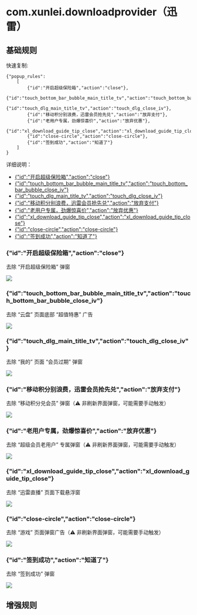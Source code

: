 # com.xunlei.downloadprovider（迅雷）

## 基础规则

快速复制:
```
{"popup_rules":
    [
        {"id":"开启超级保险箱","action":"close"},
        {"id":"touch_bottom_bar_bubble_main_title_tv","action":"touch_bottom_bar_bubble_close_iv"},
        {"id":"touch_dlg_main_title_tv","action":"touch_dlg_close_iv"},
        {"id":"移动积分别浪费，迅雷会员抢先兑","action":"放弃支付"},
        {"id":"老用户专属，劲爆惊喜价","action":"放弃优惠"},
        {"id":"xl_download_guide_tip_close","action":"xl_download_guide_tip_close"},
        {"id":"close-circle","action":"close-circle"},
        {"id":"签到成功","action":"知道了"}
    ]
}
```
详细说明：
- [{"id":"开启超级保险箱","action":"close"}](#id开启超级保险箱actionclose)
- [{"id":"touch_bottom_bar_bubble_main_title_tv","action":"touch_bottom_bar_bubble_close_iv"}](#idtouch_bottom_bar_bubble_main_title_tvactiontouch_bottom_bar_bubble_close_iv)
- [{"id":"touch_dlg_main_title_tv","action":"touch_dlg_close_iv"}](#idtouch_dlg_main_title_tvactiontouch_dlg_close_iv)
- [{"id":"移动积分别浪费，迅雷会员抢先兑","action":"放弃支付"}](#id移动积分别浪费迅雷会员抢先兑action放弃支付)
- [{"id":"老用户专属，劲爆惊喜价","action":"放弃优惠"}](#id老用户专属劲爆惊喜价action放弃优惠)
- [{"id":"xl_download_guide_tip_close","action":"xl_download_guide_tip_close"}](#idxl_download_guide_tip_closeactionxl_download_guide_tip_close)
- [{"id":"close-circle","action":"close-circle"}](#idclose-circleactionclose-circle)
- [{"id":"签到成功","action":"知道了"}](#id签到成功action知道了)

### {"id":"开启超级保险箱","action":"close"}
去除 “开启超级保险箱” 弹窗

![](./assets/开启超级保险箱.jpg)

### {"id":"touch_bottom_bar_bubble_main_title_tv","action":"touch_bottom_bar_bubble_close_iv"}
去除 “云盘” 页面底部 “超值特惠” 广告

![](./assets/touch_bottom_bar_bubble_close_iv.jpg)

### {"id":"touch_dlg_main_title_tv","action":"touch_dlg_close_iv"}
去除 “我的” 页面 “会员过期” 弹窗

![](./assets/touch_dlg_close_iv.jpg)

### {"id":"移动积分别浪费，迅雷会员抢先兑","action":"放弃支付"}
去除 “移动积分兑会员” 弹窗（⚠ 非刷新界面弹窗，可能需要手动触发）

![](./assets/移动积分兑会员.jpg)

### {"id":"老用户专属，劲爆惊喜价","action":"放弃优惠"}
去除 “超级会员老用户” 专属弹窗（⚠ 非刷新界面弹窗，可能需要手动触发）

![](./assets/超级会员老用户专属弹窗.jpg)

### {"id":"xl_download_guide_tip_close","action":"xl_download_guide_tip_close"}
去除 “迅雷直播” 页面下载悬浮窗

![](./assets/xl_download_guide_tip_close.jpg)

### {"id":"close-circle","action":"close-circle"}
去除 “游戏” 页面弹窗广告（⚠ 非刷新界面弹窗，可能需要手动触发）

![](./assets/close-circle.jpg)

### {"id":"签到成功","action":"知道了"}
去除 “签到成功” 弹窗

![](./assets/签到成功.jpg)

## 增强规则
